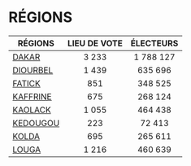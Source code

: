 # RÉGIONS

| RÉGIONS | LIEU DE VOTE | ÉLECTEURS |
| --------- |:-----:|:-----:|
| [DAKAR](nationale/DAKAR) | 3 233 | 1 788 127 |
| [DIOURBEL](nationale/DIOURBEL) | 1 439 | 635 696 |
| [FATICK](nationale/FATICK) | 851 | 348 525 |
| [KAFFRINE](nationale/KAFFRINE) | 675 | 268 124 |
| [KAOLACK](nationale/KAOLACK) | 1 055 | 464 438 |
| [KEDOUGOU](nationale/KEDOUGOU) | 223 | 72 413 |
| [KOLDA](nationale/KOLDA) | 695 | 265 611 |
| [LOUGA](nationale/LOUGA) | 1 216 | 460 639 |
